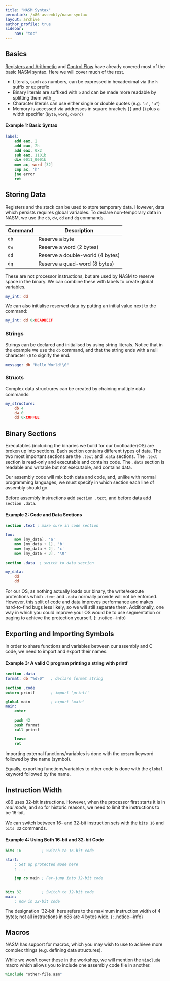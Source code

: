 ```yaml
---
title: "NASM Syntax"
permalink: /x86-assembly/nasm-syntax
layout: archive
author_profile: true
sidebar:
    nav: "toc"
---
```


## Basics

[Registers and Arithmetic](/x86-assembly/registers-arithmetic) and [Control Flow](/x86-assembly/control-flow)
have already covered most of the basic NASM syntax. Here we will cover much of the rest.

- Literals, such as numbers, can be expressed in hexadecimal via the `h` suffix or `0x` prefix
- Binary literals are suffixed with `b` and can be made more readable by splitting them with `_`
- Character literals can use either single or double quotes (e.g. `'a'`, `"a"`)
- Memory is accessed via addresses in square brackets (`[` and `]`) plus a width specifier (`byte`, `word`, `dword`)

#### Example 1: Basic Syntax
```nasm
label:
    add eax, 2
    add eax, 2h
    add eax, 0x2
    sub eax, 1101b
    div 0011_0001b
    mov ax, word [32]
    cmp ax, 'h'
    jne error
    ret
```

## Storing Data

Registers and the stack can be used to store temporary data. However, data which persists requires global variables. To declare non-temporary data in NASM, we use the `db`, `dw`, `dd` and `dq` commands.

| Command | Description |
| ------- | ----------- |
| `db` | Reserve a byte |
| `dw` | Reserve a word (2 bytes) |
| `dd` | Reserve a double-world (4 bytes) |
| `dq` | Reserve a quad-word (8 bytes) |

These are not processor instructions, but are used by NASM to reserve space in the binary. We can combine these with labels to
create global variables.

```nasm
my_int: dd
```

We can also initialise reserved data by putting an initial value next to the command:

```nasm
my_int: dd 0xDEADBEEF
```

### Strings

Strings can be declared and initialised by using string literals. Notice that in the example we use the `db` command, and that the string ends with a null character `\0` to signify the end.

```nasm
message: db "Hello World!\0"
```

### Structs

Complex data structrures can be created by chaining multiple data commands:

```nasm
my_structure:
    db 4
    dw 0
    dd 0xC0FFEE
```

## Binary Sections

Executables (including the binaries we build for our bootloader/OS) are broken up into sections. Each section contains different types of data. The two most important sections are the `.text` and `.data` sections. The `.text` section is read-only and executable and contains code. The `.data` section is readable and writable but not executable, and contains data.

Our assembly code will mix both data and code, and, unlike with normal programming languages, we must specify in which section
each line of assembly should go.

Before assembly instructions add `section .text`, and before data add `section .data`.

#### Example 2: Code and Data Sections

```nasm
section .text ; make sure in code section

foo:
    mov [my_data], 'a'
    mov [my_data + 1], 'b'
    mov [my_data + 2], 'c'
    mov [my_data + 3], '\0'

section .data  ; switch to data section

my_data:
    dd
    dd
```

For our OS, as nothing actually loads our binary, the write/execute protections which `.text` and
`.data` normally provide will not be enforced. However, this split of code and data improves performance
and makes hard-to-find bugs less likely, so we will still separate them. Additionally, one way in which
you could improve your OS would be to use segmentation or paging to achieve the protection yourself.
{: .notice--info}

## Exporting and Importing Symbols

In order to share functions and variables between our assembly and C code, we need to import and
export their names.

#### Example 3: A valid C program printing a string with printf

```nasm
section .data
format: db "%d\0"   ; declare format string

section .code
extern printf       ; import 'printf'

global main         ; export 'main'
main:
    enter

    push 42
    push format
    call printf

    leave
    ret
```

Importing external functions/variables is done with the `extern` keyword followed by the name (symbol).

Equally, exporting functions/variables to other code is done with the `global` keyword followed by the name.

## Instruction Width

x86 uses 32-bit instructions. However, when the processor first starts it is in _real mode_, and so
for historic reasons, we need to limit the instructions to be 16-bit.

We can switch between 16- and 32-bit instruction sets with the `bits 16` and `bits 32` commands.

#### Example 4: Using Both 16-bit and 32-bit Code

```nasm
bits 16         ; Switch to 16-bit code

start:
    ; Set up protected mode here
    ; ...

    jmp cs:main ; Far-jump into 32-bit code


bits 32         ; Switch to 32-bit code
main:
    ; now in 32-bit code
```

The designation '32-bit' here refers to the maximum instruction width of 4 bytes;
not all instructions in x86 are 4 bytes wide.
{: .notice--info}

## Macros

NASM has support for macros, which you may wish to use to achieve more complex things (e.g. defining data structures).

While we won't cover these in the workshop, we will mention the `%include` macro which allows you to include one assembly
code file in another.

```nasm
%include "other-file.asm"
```
